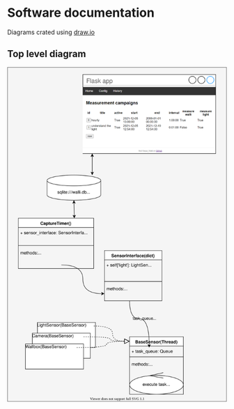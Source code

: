 # Software documentation
Diagrams crated using [draw.io](https://app.diagrams.net/)

## Top level diagram
![](sw_concept.svg)

